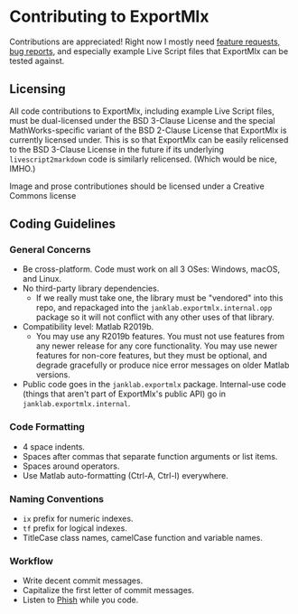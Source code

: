 # Contributing to ExportMlx

Contributions are appreciated! Right now I mostly need [feature requests, bug reports](https://github.com/janklab/ExportMlx/issues), and especially example Live Script files that ExportMlx can be tested against.

## Licensing

All code contributions to ExportMlx, including example Live Script files, must be dual-licensed under the BSD 3-Clause License and the special MathWorks-specific variant of the BSD 2-Clause License that ExportMlx is currently licensed under. This is so that ExportMlx can be easily relicensed to the BSD 3-Clause License in the future if its underlying `livescript2markdown` code is similarly relicensed. (Which would be nice, IMHO.)

Image and prose contributiones should be licensed under a Creative Commons license

## Coding Guidelines

### General Concerns

* Be cross-platform. Code must work on all 3 OSes: Windows, macOS, and Linux.
* No third-party library dependencies.
  * If we really must take one, the library must be "vendored" into this repo, and repackaged into the `janklab.exportmlx.internal.opp` package so it will not conflict with any other uses of that library.
* Compatibility level: Matlab R2019b.
  * You may use any R2019b features. You must not use features from any newer release for any core functionality. You may use newer features for non-core features, but they must be optional, and degrade gracefully or produce nice error messages on older Matlab versions.
* Public code goes in the `janklab.exportmlx` package. Internal-use code (things that aren't part of ExportMlx's public API) go in `janklab.exportmlx.internal`.

### Code Formatting

* 4 space indents.
* Spaces after commas that separate function arguments or list items.
* Spaces around operators.
* Use Matlab auto-formatting (Ctrl-A, Ctrl-I) everywhere.

### Naming Conventions

* `ix` prefix for numeric indexes.
* `tf` prefix for logical indexes.
* TitleCase class names, camelCase function and variable names.

### Workflow

* Write decent commit messages.
* Capitalize the first letter of commit messages.
* Listen to [Phish](https://www.livephish.com/) while you code.
